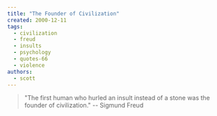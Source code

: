 ```yaml
---
title: "The Founder of Civilization"
created: 2000-12-11
tags: 
  - civilization
  - freud
  - insults
  - psychology
  - quotes-66
  - violence
authors: 
  - scott
---
```


> "The first human who hurled an insult instead of a stone was the founder of civilization." \-- Sigmund Freud
